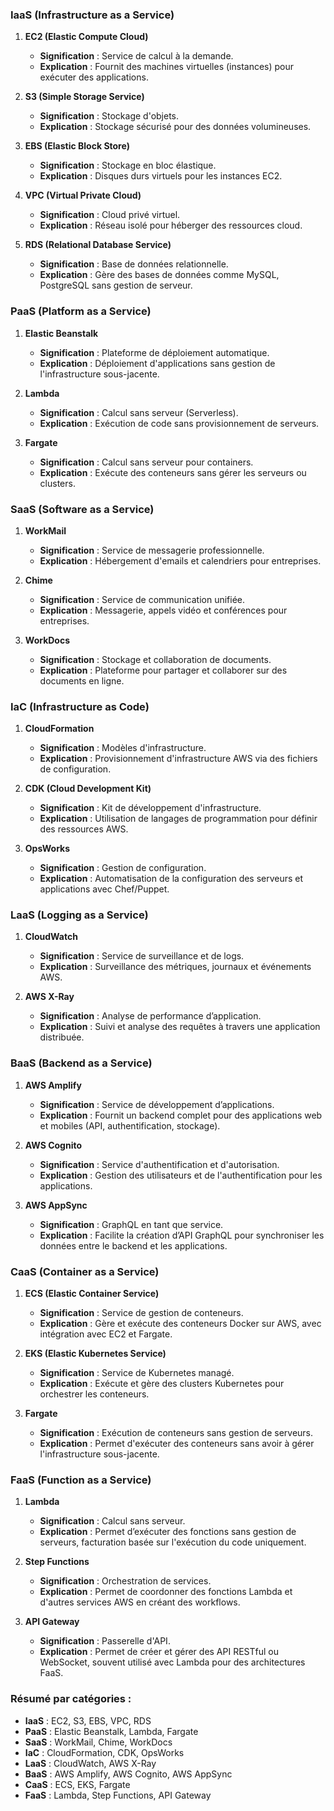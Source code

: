 ### **IaaS (Infrastructure as a Service)**

1. **EC2 (Elastic Compute Cloud)**  
   - **Signification** : Service de calcul à la demande.  
   - **Explication** : Fournit des machines virtuelles (instances) pour exécuter des applications.

2. **S3 (Simple Storage Service)**  
   - **Signification** : Stockage d'objets.  
   - **Explication** : Stockage sécurisé pour des données volumineuses.

3. **EBS (Elastic Block Store)**  
   - **Signification** : Stockage en bloc élastique.  
   - **Explication** : Disques durs virtuels pour les instances EC2.

4. **VPC (Virtual Private Cloud)**  
   - **Signification** : Cloud privé virtuel.  
   - **Explication** : Réseau isolé pour héberger des ressources cloud.

5. **RDS (Relational Database Service)**  
   - **Signification** : Base de données relationnelle.  
   - **Explication** : Gère des bases de données comme MySQL, PostgreSQL sans gestion de serveur.

### **PaaS (Platform as a Service)**

1. **Elastic Beanstalk**  
   - **Signification** : Plateforme de déploiement automatique.  
   - **Explication** : Déploiement d'applications sans gestion de l'infrastructure sous-jacente.

2. **Lambda**  
   - **Signification** : Calcul sans serveur (Serverless).  
   - **Explication** : Exécution de code sans provisionnement de serveurs.

3. **Fargate**  
   - **Signification** : Calcul sans serveur pour containers.  
   - **Explication** : Exécute des conteneurs sans gérer les serveurs ou clusters.

### **SaaS (Software as a Service)**

1. **WorkMail**  
   - **Signification** : Service de messagerie professionnelle.  
   - **Explication** : Hébergement d'emails et calendriers pour entreprises.

2. **Chime**  
   - **Signification** : Service de communication unifiée.  
   - **Explication** : Messagerie, appels vidéo et conférences pour entreprises.

3. **WorkDocs**  
   - **Signification** : Stockage et collaboration de documents.  
   - **Explication** : Plateforme pour partager et collaborer sur des documents en ligne.

### **IaC (Infrastructure as Code)**

1. **CloudFormation**  
   - **Signification** : Modèles d'infrastructure.  
   - **Explication** : Provisionnement d'infrastructure AWS via des fichiers de configuration.

2. **CDK (Cloud Development Kit)**  
   - **Signification** : Kit de développement d'infrastructure.  
   - **Explication** : Utilisation de langages de programmation pour définir des ressources AWS.

3. **OpsWorks**  
   - **Signification** : Gestion de configuration.  
   - **Explication** : Automatisation de la configuration des serveurs et applications avec Chef/Puppet.

### **LaaS (Logging as a Service)**

1. **CloudWatch**  
   - **Signification** : Service de surveillance et de logs.  
   - **Explication** : Surveillance des métriques, journaux et événements AWS.

2. **AWS X-Ray**  
   - **Signification** : Analyse de performance d’application.  
   - **Explication** : Suivi et analyse des requêtes à travers une application distribuée.

### **BaaS (Backend as a Service)**

1. **AWS Amplify**  
   - **Signification** : Service de développement d’applications.  
   - **Explication** : Fournit un backend complet pour des applications web et mobiles (API, authentification, stockage).

2. **AWS Cognito**  
   - **Signification** : Service d'authentification et d'autorisation.  
   - **Explication** : Gestion des utilisateurs et de l'authentification pour les applications.

3. **AWS AppSync**  
   - **Signification** : GraphQL en tant que service.  
   - **Explication** : Facilite la création d’API GraphQL pour synchroniser les données entre le backend et les applications.

### **CaaS (Container as a Service)**

1. **ECS (Elastic Container Service)**  
   - **Signification** : Service de gestion de conteneurs.  
   - **Explication** : Gère et exécute des conteneurs Docker sur AWS, avec intégration avec EC2 et Fargate.

2. **EKS (Elastic Kubernetes Service)**  
   - **Signification** : Service de Kubernetes managé.  
   - **Explication** : Exécute et gère des clusters Kubernetes pour orchestrer les conteneurs.

3. **Fargate**  
   - **Signification** : Exécution de conteneurs sans gestion de serveurs.  
   - **Explication** : Permet d'exécuter des conteneurs sans avoir à gérer l'infrastructure sous-jacente.

### **FaaS (Function as a Service)**

1. **Lambda**  
   - **Signification** : Calcul sans serveur.  
   - **Explication** : Permet d’exécuter des fonctions sans gestion de serveurs, facturation basée sur l'exécution du code uniquement.

2. **Step Functions**  
   - **Signification** : Orchestration de services.  
   - **Explication** : Permet de coordonner des fonctions Lambda et d'autres services AWS en créant des workflows.

3. **API Gateway**  
   - **Signification** : Passerelle d'API.  
   - **Explication** : Permet de créer et gérer des API RESTful ou WebSocket, souvent utilisé avec Lambda pour des architectures FaaS.

### **Résumé par catégories** :

- **IaaS** : EC2, S3, EBS, VPC, RDS
- **PaaS** : Elastic Beanstalk, Lambda, Fargate
- **SaaS** : WorkMail, Chime, WorkDocs
- **IaC** : CloudFormation, CDK, OpsWorks
- **LaaS** : CloudWatch, AWS X-Ray
- **BaaS** : AWS Amplify, AWS Cognito, AWS AppSync
- **CaaS** : ECS, EKS, Fargate
- **FaaS** : Lambda, Step Functions, API Gateway
